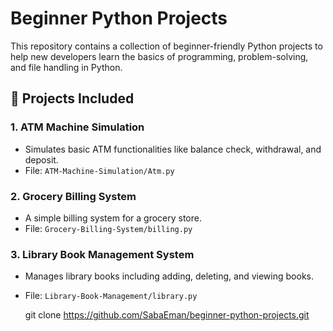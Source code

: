 # Beginner Python Projects

This repository contains a collection of beginner-friendly Python projects to help new developers learn the basics of programming, problem-solving, and file handling in Python.

## 📁 Projects Included

### 1. ATM Machine Simulation
- Simulates basic ATM functionalities like balance check, withdrawal, and deposit.
- File: `ATM-Machine-Simulation/Atm.py`

### 2. Grocery Billing System
- A simple billing system for a grocery store.
- File: `Grocery-Billing-System/billing.py`

### 3. Library Book Management System
- Manages library books including adding, deleting, and viewing books.
- File: `Library-Book-Management/library.py`

   git clone https://github.com/SabaEman/beginner-python-projects.git
